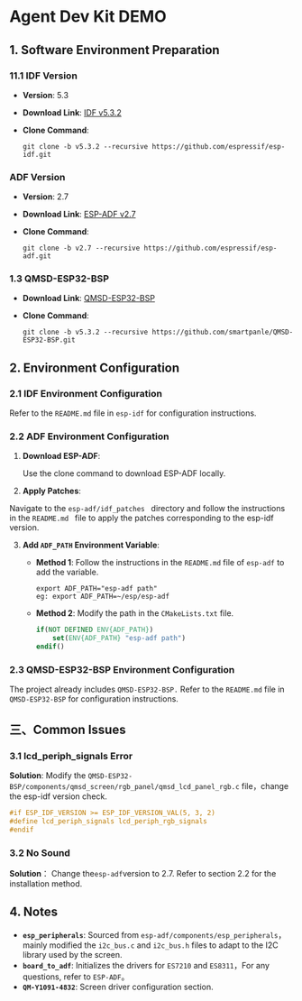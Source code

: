 # Agent Dev Kit DEMO

## 1. Software Environment Preparation

### 11.1 IDF Version

- **Version**: 5.3

- **Download Link**: [IDF v5.3.2](https://github.com/espressif/esp-idf/tree/v5.3.2)

- **Clone Command**:

  ```
  git clone -b v5.3.2 --recursive https://github.com/espressif/esp-idf.git
  ```

### ADF Version

- **Version**: 2.7

- **Download Link**: [ESP-ADF v2.7](https://github.com/espressif/esp-adf/tree/v2.7)

- **Clone Command**:

  ```
  git clone -b v2.7 --recursive https://github.com/espressif/esp-adf.git
  ```

### 1.3 QMSD-ESP32-BSP

- **Download Link**: [QMSD-ESP32-BSP](https://github.com/smartpanle/QMSD-ESP32-BSP)

- **Clone Command**:

  ```
  git clone -b v5.3.2 --recursive https://github.com/smartpanle/QMSD-ESP32-BSP.git
  ```

## 2. Environment Configuration

### 2.1 IDF Environment Configuration

Refer to the `README.md` file in  `esp-idf` for configuration instructions.

### 2.2 ADF Environment Configuration

1. **Download ESP-ADF**:

   Use the clone command to download ESP-ADF locally.

2. **Apply Patches**:

 Navigate to the  `esp-adf/idf_patches ` directory and follow the instructions in the  `README.md ` file to apply the patches corresponding to the esp-idf version.

3. **Add `ADF_PATH` Environment Variable**:

   - **Method 1**: Follow the instructions in the `README.md` file of `esp-adf` to add the variable.

     ```linux
     export ADF_PATH="esp-adf path"
     eg: export ADF_PATH=~/esp/esp-adf
     ```

   - **Method 2**: Modify the path in the `CMakeLists.txt` file.

     ```cmake
     if(NOT DEFINED ENV{ADF_PATH})
         set(ENV{ADF_PATH} "esp-adf path")
     endif()
     ```

### 2.3 QMSD-ESP32-BSP Environment Configuration

The project already includes `QMSD-ESP32-BSP.` Refer to the `README.md` file in `QMSD-ESP32-BSP` for configuration instructions.

## 三、Common Issues

### 3.1 lcd_periph_signals Error

**Solution**: Modify the `QMSD-ESP32-BSP/components/qmsd_screen/rgb_panel/qmsd_lcd_panel_rgb.c` file，change the esp-idf version check.

```c
#if ESP_IDF_VERSION >= ESP_IDF_VERSION_VAL(5, 3, 2)
#define lcd_periph_signals lcd_periph_rgb_signals
#endif
```

### 3.2 No Sound

**Solution**： Change the`esp-adf`version to 2.7. Refer to section 2.2 for the installation method.

## 4. Notes

- **`esp_peripherals`**: Sourced from `esp-adf/components/esp_peripherals`，mainly modified the `i2c_bus.c` and `i2c_bus.h` files to adapt to the I2C library used by the screen.
- **`board_to_adf`**: Initializes the drivers for `ES7210` and `ES8311`，For any questions, refer to `ESP-ADF`。
- **`QM-Y1091-4832`**: Screen driver configuration section.